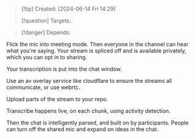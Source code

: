 
>[!tip] Created: [2024-06-14 Fri 14:29]

>[!question] Targets: 

>[!danger] Depends: 

Flick the mic into meeting mode.
Then everyone in the channel can hear what you're saying.
Your stream is spliced off and is available privately, which you can opt in to sharing.

Your transcription is put into the chat window.

Use an av overlay service like cloudflare to ensure the streams all communicate, or use webrtc.

Upload parts of the stream to your repo.

Transcribe happens live, on each chunk, using activity detection.

Then the chat is intelligently parsed, and built on by participants.
People can turn off the shared mic and expand on ideas in the chat.